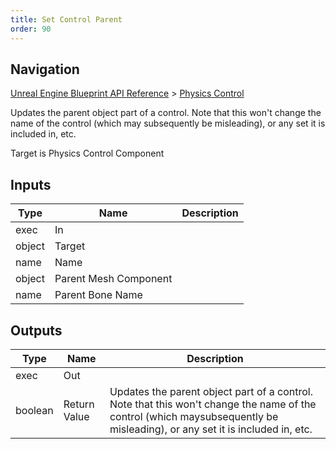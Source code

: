 ```yaml
---
title: Set Control Parent
order: 90
---
```

## Navigation

[Unreal Engine Blueprint API Reference](https://dev.epicgames.com/documentation/en-us/unreal-engine/BlueprintAPI) > [Physics Control](https://dev.epicgames.com/documentation/en-us/unreal-engine/BlueprintAPI/PhysicsControl)

Updates the parent object part of a control. Note that this won't change the name of the control (which may
subsequently be misleading), or any set it is included in, etc.

Target is Physics Control Component

## Inputs

| Type | Name | Description |
| --- | --- | --- |
| exec | In |  |
| object | Target |  |
| name | Name |  |
| object | Parent Mesh Component |  |
| name | Parent Bone Name |  |

## Outputs

| Type | Name | Description |
| --- | --- | --- |
| exec | Out |  |
| boolean | Return Value | Updates the parent object part of a control. Note that this won't change the name of the control (which maysubsequently be misleading), or any set it is included in, etc. |
